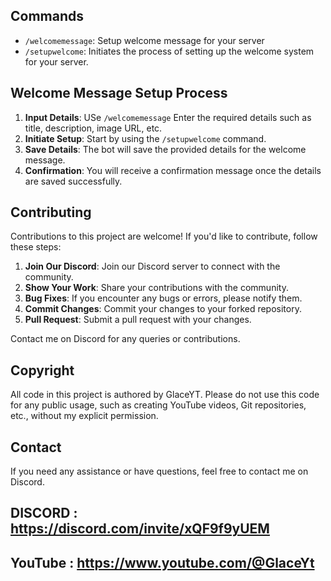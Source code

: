 ## Commands

- `/welcomemessage`: Setup welcome message for your server
- `/setupwelcome`: Initiates the process of setting up the welcome system for your server.

## Welcome Message Setup Process

1. **Input Details**: USe `/welcomemessage` Enter the required details such as title, description, image URL, etc. 
2. **Initiate Setup**: Start by using the `/setupwelcome` command.
3. **Save Details**: The bot will save the provided details for the welcome message.
4. **Confirmation**: You will receive a confirmation message once the details are saved successfully.

## Contributing

Contributions to this project are welcome! If you'd like to contribute, follow these steps:

1. **Join Our Discord**: Join our Discord server to connect with the community.
2. **Show Your Work**: Share your contributions with the community.
3. **Bug Fixes**: If you encounter any bugs or errors, please notify them.
4. **Commit Changes**: Commit your changes to your forked repository.
5. **Pull Request**: Submit a pull request with your changes.

Contact me on Discord for any queries or contributions.

## Copyright

All code in this project is authored by GlaceYT. Please do not use this code for any public usage, such as creating YouTube videos, Git repositories, etc., without my explicit permission.

## Contact

If you need any assistance or have questions, feel free to contact me on Discord.
## DISCORD :  https://discord.com/invite/xQF9f9yUEM                   
## YouTube : https://www.youtube.com/@GlaceYt    
